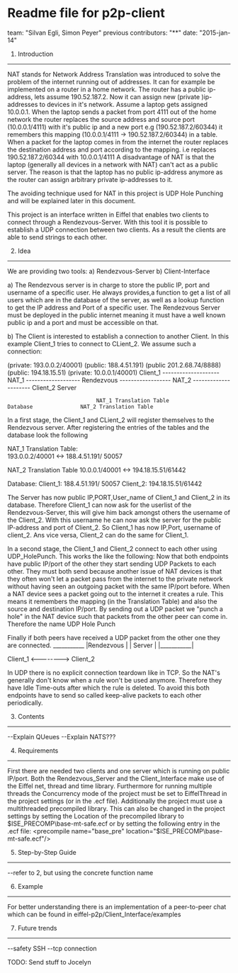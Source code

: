 ﻿Readme file for p2p-client
==========================

team: "Silvan Egli, Simon Peyer"
previous contributors: "**"
date: "2015-jan-14"

1. Introduction
---------------
NAT stands for Network Address Translation was introduced to solve the problem of the
internet running out of addresses. It can for example be implemented on a router in
a home network. The router has a public ip-address, lets assume 190.52.187.2. Now it 
can assign new (private )ip-addresses to devices in it's network.  Assume a laptop gets assigned
10.0.0.1. When the laptop sends a packet from port 4111 out of the home network the 
router replaces the source address and source port (10.0.0.1/4111) with it's public ip
and a new port e.g (190.52.187.2/60344) it remembers this mapping (10.0.0.1/4111 -> 190.52.187.2/60344)
in a table. When a packet for the laptop comes in from the internet the router replaces
the destination address and port according to the mapping. i.e replaces  190.52.187.2/60344
with 10.0.0.1/4111
A disadvantage of NAT is that the laptop (generally all devices in a network with NAT) 
can't act as a public server. The reason is that the laptop has no public ip-address anymore as the router
can assign arbitrary private ip-addresses to it.

The avoiding technique used for NAT in this project is UDP Hole Punching and will be explained
later in this document.

This project is an interface written in Eiffel that enables two clients to connect through a Rendezvous-Server.
With this tool it is possible to establish a UDP connection between two clients.
As a result the clients are able to send strings to each other.


2. Idea
----------------

We are providing two tools:
a) Rendezvous-Server
b) Client-Interface

a)
The Rendezvous server is in charge to store the public IP, port and username of a specific user.
He always provides,a function to get a list of all users which are in the database of the server, as well 
as a lookup function to get the IP address and Port of a specific user.
The Rendezvous Server must be deployed in the public internet meaning it must have a well known 
public ip and a port and must be accessible on that.

b)
The Client is interested to establish a connection to another Client.
In this example Client_1 tries to connect to CLient_2.
We assume such a connection:

(private: 193.0.0.2/40001) 		(public: 188.4.51.191)		(public	201.2.68.74/8888)		(public: 194.18.15.51)		(private: 10.0.0.1/40001)
	   Client_1	 --------------------	NAT_1  -------------------	Rendezvous	------------------	NAT_2  --------------------- Client_2
															          Server
								
								NAT_1 Translation Table				 Database				NAT_2 Translation Table

In a first stage, the Client_1 and CLient_2 will register themselves to the Rendezvous server.
After registering the entries of the tables and the database look the following

NAT_1 Translation Table:						
193.0.0.2/40001	<-> 188.4.51.191/ 50057	

NAT_2 Translation Table
10.0.0.1/40001 <-> 194.18.15.51/61442

Database:
Client_1:	188.4.51.191/ 50057	
Client_2:	194.18.15.51/61442

The Server has now public IP,PORT,User_name of Client_1 and Client_2 in its database.
Therefore Client_1 can now ask for the userlist of the Rendezvous-Server, this will give him back 
amongst others the username of the Client_2.
With this username he can now ask the server for the public IP-address and port of Client_2.
So Client_1 has now IP,Port, username of client_2.
Ans vice versa, Client_2 can do the same for Client_1.
									

In a second stage, the Client_1 and Client_2 connect to each other using UDP_HolePunch.
This works the like the following:
Now that both endpoints have public IP/port of the other they start sending UDP Packets
to each other. They must both send because another issue of NAT devices is that they
often won't let a packet pass from the internet to the private network without having 
seen an outgoing packet with the same IP/port before. When a NAT device sees a packet
going out to the internet it creates a rule. This means it remembers the mapping
(in the Translation Table) and also the source and destination IP/port. By sending out
a UDP packet we "punch a hole" in the NAT device such that packets from the other
peer can come in. Therefore the name UDP Hole Punch

Finally if both peers have received a UDP packet from the other one they are connected.
		   ___________
		  |Rendezvous |
		  |  Server   |
		  |___________|
	   
Client_1 <--------> Client_2

In UDP there is no explicit connection teardown like in TCP. So the NAT's generally
don't know when a rule won't be used anymore. Therefore they have Idle Time-outs after
which the rule is deleted. To avoid this both endpoints have to send so called keep-alive
packets to each other periodically.


3. Contents
-----------

--Explain QUeues
--Explain NATS???

4. Requirements
---------------
First there are needed two clients and one server which is running on public IP/port.
Both the Rendezvous_Server and the Client_Interface make use of the Eiffel net, thread
and time library. Furthermore for running multiple threads the Concurrency mode of
the project must be set to EiffelThread in the project settings (or in the .ecf file).
Additionally the project must use a multithreaded precompiled library. This
can also be changed in the project settings by setting the Location of the precompiled
library to $ISE_PRECOMP\base-mt-safe.ecf or by setting the following entry in the .ecf file:
<precompile name="base_pre" location="$ISE_PRECOMP\base-mt-safe.ecf"/>



5. Step-by-Step Guide
---------------------
--refer to 2, but using the concrete function name

6. Example
---------------------
For better understanding there is an implementation of a peer-to-peer chat which can be
found in eiffel-p2p/Client_Interface/examples

7. Future trends
----------------

--safety SSH
--tcp connection

TODO: Send stuff to Jocelyn

